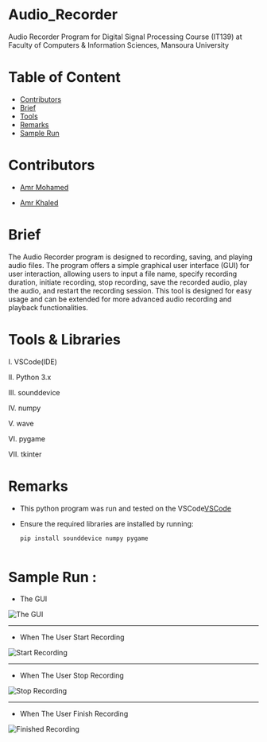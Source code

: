 # Audio_Recorder

Audio Recorder Program for Digital Signal Processing Course (IT139) at Faculty of Computers &amp; Information Sciences, Mansoura University 

# Table of Content

* [Contributors](#Contributors)
* [Brief](#Brief)
* [Tools](#Tools)
* [Remarks](#Remarks)
* [Sample Run](#SampleRun)



# Contributors

* [Amr Mohamed](https://github.com/AmrMohamed16)

* [Amr Khaled](https://github.com/GOAT-AK)



# Brief

The Audio Recorder program is designed to  recording, saving, and playing audio files.  The program offers a simple graphical user interface (GUI) for user interaction, allowing users to input a file name, specify recording duration, initiate recording, stop recording, save the recorded audio, play the audio, and restart the recording session. This tool is designed for easy usage and can be extended for more advanced audio recording and playback functionalities.



# Tools & Libraries
I.	VSCode(IDE)

II.	Python 3.x

III. sounddevice 

IV. numpy 

V.  wave 

VI.	pygame 

VII. tkinter 




# Remarks

* This python program was run and tested on the VSCode[VSCode](https://code.visualstudio.com/download)

* Ensure the required libraries are installed by running:
  
  ```bash
  pip install sounddevice numpy pygame
  


# Sample Run :

* The GUI
  
![The GUI](https://github.com/GOAT-AK/Audio_Recorder/assets/103078881/1dce1a65-ea79-4732-9d18-c2da8069a538)

<hr>

* When The User Start Recording

![Start Recording](https://github.com/GOAT-AK/Audio_Recorder/assets/103078881/f66ae33e-1b0d-41fa-abb0-85a3dafb84cf)

<hr>

* When The User Stop Recording

![Stop Recording](https://github.com/GOAT-AK/Audio_Recorder/assets/103078881/9a5e8a63-3339-4cff-bbd6-8d734f1f1873)

<hr>


* When The User Finish Recording

![Finished Recording](https://github.com/GOAT-AK/Audio_Recorder/assets/103078881/ff56722c-435f-4e78-b379-cfc6b06c42e7)

